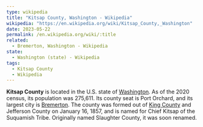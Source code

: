 ```yaml
---
type: wikipedia
title: "Kitsap County, Washington - Wikipedia"
wikipedia: "https://en.wikipedia.org/wiki/Kitsap_County,_Washington"
date: 2023-05-22
permalink: /en.wikipedia.org/wiki/:title
related:
  - Bremerton, Washington - Wikipedia
state:
  - Washington (state) - Wikipedia
tags:
  - Kitsap County
  - Wikipedia
---
```

**Kitsap County** is located in the U.S. state of [Washington](/en.wikipedia.org/wiki/Washington_(state)). As of the 2020 census, its population was 275,611. Its county seat is Port Orchard, and its largest city is [Bremerton](/en.wikipedia.org/wiki/Bremerton,_Washington). The county was formed out of [King County](/en.wikipedia.org/wiki/King_County,_Washington) and Jefferson County on January 16, 1857, and is named for Chief Kitsap of the Suquamish Tribe. Originally named Slaughter County, it was soon renamed.